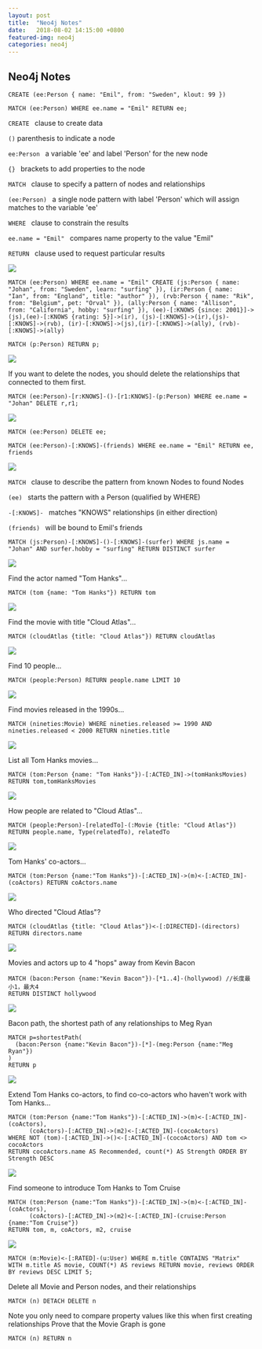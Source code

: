 ```yaml
---
layout: post
title:  "Neo4j Notes"
date:   2018-08-02 14:15:00 +0800
featured-img: neo4j
categories: neo4j
---
```


## Neo4j Notes

```cypher
CREATE (ee:Person { name: "Emil", from: "Sweden", klout: 99 })
```

```cypher
MATCH (ee:Person) WHERE ee.name = "Emil" RETURN ee;
```

`CREATE ` clause to create data

`()` parenthesis to indicate a node

`ee:Person ` a variable 'ee' and label 'Person' for the new node

`{} ` brackets to add properties to the node

`MATCH ` clause to specify a pattern of nodes and relationships

`(ee:Person) ` a single node pattern with label 'Person' which will assign matches to the variable 'ee'

`WHERE ` clause to constrain the results

`ee.name = "Emil" ` compares name property to the value "Emil" 

`RETURN ` clause used to request particular results 

![](/assets/img/posts/neo4j_notes/output0.PNG)

```cypher
MATCH (ee:Person) WHERE ee.name = "Emil" CREATE (js:Person { name: "Johan", from: "Sweden", learn: "surfing" }), (ir:Person { name: "Ian", from: "England", title: "author" }), (rvb:Person { name: "Rik", from: "Belgium", pet: "Orval" }), (ally:Person { name: "Allison", from: "California", hobby: "surfing" }), (ee)-[:KNOWS {since: 2001}]->(js),(ee)-[:KNOWS {rating: 5}]->(ir), (js)-[:KNOWS]->(ir),(js)-[:KNOWS]->(rvb), (ir)-[:KNOWS]->(js),(ir)-[:KNOWS]->(ally), (rvb)-[:KNOWS]->(ally)
```

```cypher
MATCH (p:Person) RETURN p;
```

![](/assets/img/posts/neo4j_notes/output2.PNG)

If you want to delete the nodes, you should delete the relationships that connected to them first.

```cypher
MATCH (ee:Person)-[r:KNOWS]-()-[r1:KNOWS]-(p:Person) WHERE ee.name = "Johan" DELETE r,r1;
```

![](/assets/img/posts/neo4j_notes/output3.PNG)

```cypher
MATCH (ee:Person) DELETE ee;
```

```cypher
MATCH (ee:Person)-[:KNOWS]-(friends) WHERE ee.name = "Emil" RETURN ee, friends
```

![](/assets/img/posts/neo4j_notes/output4.PNG)

`MATCH ` clause to describe the pattern from known Nodes to found Nodes

`(ee) ` starts the pattern with a Person (qualified by WHERE)

`-[:KNOWS]- ` matches "KNOWS" relationships (in either direction)

`(friends) ` will be bound to Emil's friends

```cypher
MATCH (js:Person)-[:KNOWS]-()-[:KNOWS]-(surfer) WHERE js.name = "Johan" AND surfer.hobby = "surfing" RETURN DISTINCT surfer
```

![](/assets/img/posts/neo4j_notes/output1.PNG)

Find the actor named "Tom Hanks"... 

```cypher
MATCH (tom {name: "Tom Hanks"}) RETURN tom
```

![](/assets/img/posts/neo4j_notes/tom.png)

Find the movie with title "Cloud Atlas"... 

```cypher
MATCH (cloudAtlas {title: "Cloud Atlas"}) RETURN cloudAtlas
```

![](/assets/img/posts/neo4j_notes/tom.png)

Find 10 people... 

```cypher
MATCH (people:Person) RETURN people.name LIMIT 10
```

![](/assets/img/posts/neo4j_notes/people_name.PNG)

Find movies released in the 1990s... 

```cypher
MATCH (nineties:Movie) WHERE nineties.released >= 1990 AND nineties.released < 2000 RETURN nineties.title
```

![](/assets/img/posts/neo4j_notes/nineties_title.PNG)

List all Tom Hanks movies... 

```cypher
MATCH (tom:Person {name: "Tom Hanks"})-[:ACTED_IN]->(tomHanksMovies) RETURN tom,tomHanksMovies
```

![](/assets/img/posts/neo4j_notes/tomHanksMovies.png)

How people are related to "Cloud Atlas"... 

```cypher
MATCH (people:Person)-[relatedTo]-(:Movie {title: "Cloud Atlas"}) RETURN people.name, Type(relatedTo), relatedTo
```

![](/assets/img/posts/neo4j_notes/relatedTo.PNG)

Tom Hanks' co-actors... 

```cypher
MATCH (tom:Person {name:"Tom Hanks"})-[:ACTED_IN]->(m)<-[:ACTED_IN]-(coActors) RETURN coActors.name
```

![](/assets/img/posts/neo4j_notes/co_actors.PNG)

Who directed "Cloud Atlas"? 

```cypher
MATCH (cloudAtlas {title: "Cloud Atlas"})<-[:DIRECTED]-(directors) RETURN directors.name
```

![](/assets/img/posts/neo4j_notes/direcors.PNG)

Movies and actors up to 4 "hops" away from Kevin Bacon 

```cypher
MATCH (bacon:Person {name:"Kevin Bacon"})-[*1..4]-(hollywood) //长度最小1，最大4
RETURN DISTINCT hollywood
```

![](/assets/img/posts/neo4j_notes/4_hops.png)

Bacon path, the shortest path of any relationships to Meg Ryan 

```cypher
MATCH p=shortestPath(
  (bacon:Person {name:"Kevin Bacon"})-[*]-(meg:Person {name:"Meg Ryan"})
)
RETURN p
```

![](/assets/img/posts/neo4j_notes/shortestPath.png)

Extend Tom Hanks co-actors, to find co-co-actors who haven't work with Tom Hanks... 

```cypher
MATCH (tom:Person {name:"Tom Hanks"})-[:ACTED_IN]->(m)<-[:ACTED_IN]-(coActors),
      (coActors)-[:ACTED_IN]->(m2)<-[:ACTED_IN]-(cocoActors)
WHERE NOT (tom)-[:ACTED_IN]->()<-[:ACTED_IN]-(cocoActors) AND tom <> cocoActors
RETURN cocoActors.name AS Recommended, count(*) AS Strength ORDER BY Strength DESC
```

![](/assets/img/posts/neo4j_notes/recommended.PNG)

Find someone to introduce Tom Hanks to Tom Cruise 

```cypher
MATCH (tom:Person {name:"Tom Hanks"})-[:ACTED_IN]->(m)<-[:ACTED_IN]-(coActors),
      (coActors)-[:ACTED_IN]->(m2)<-[:ACTED_IN]-(cruise:Person {name:"Tom Cruise"})
RETURN tom, m, coActors, m2, cruise
```

![](/assets/img/posts/neo4j_notes/Introducer.png)

```cypher
MATCH (m:Movie)<-[:RATED]-(u:User) WHERE m.title CONTAINS "Matrix" WITH m.title AS movie, COUNT(*) AS reviews RETURN movie, reviews ORDER BY reviews DESC LIMIT 5;
```

 Delete all Movie and Person nodes, and their relationships 

```cypher
MATCH (n) DETACH DELETE n
```

Note you only need to compare property values like this when first creating relationships Prove that the Movie Graph is gone

```cypher
MATCH (n) RETURN n
```

